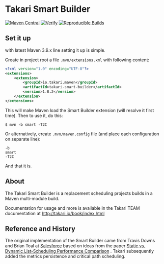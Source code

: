 # Takari Smart Builder

[![Maven Central](https://img.shields.io/maven-central/v/io.takari.maven/takari-smart-builder.svg?label=Maven%20Central)](https://search.maven.org/artifact/io.takari.maven/takari-smart-builder)
[![Verify](https://github.com/takari/takari-smart-builder/actions/workflows/ci.yml/badge.svg)](https://github.com/takari/takari-smart-builder/actions/workflows/ci.yml)
[![Reproducible Builds](https://img.shields.io/endpoint?url=https://raw.githubusercontent.com/jvm-repo-rebuild/reproducible-central/master/content/io/takari/maven/takari-smart-builder/badge.json)](https://github.com/jvm-repo-rebuild/reproducible-central/blob/master/content/io/takari/maven/takari-smart-builder/README.md)

## Set it up

with latest Maven 3.9.x line setting it up is simple.

Create in project root a file `.mvn/extensions.xml` with following content:

```xml
<?xml version="1.0" encoding="UTF-8"?>
<extensions>
    <extension>
        <groupId>io.takari.maven</groupId>
        <artifactId>takari-smart-builder</artifactId>
        <version>1.0.2</version>
    </extension>
</extensions>
```

This will make Maven load the Smart Builder extension (will resolve it first time). Then
to use it, do this:

```
$ mvn -b smart -T2C
```

Or alternatively, create `.mvn/maven.config` file (and place each configuration on separate line):

```
-b
smart
-T2C
```

And that it is.

## About

The Takari Smart Builder is a replacement scheduling projects builds in a Maven multi-module build. 

Documentation for usage and more is available in the Takari TEAM documentation at http://takari.io/book/index.html

## Reference and History

The original implementation of the Smart Builder came from Travis Downs and Brian Toal at [Salesforce][1] based on ideas
from the paper [Static vs. Dynamic List-Scheduling Performance Comparison][2] . Takari subsequently added the metrics
persistence and critical path scheduling.

[1]: http://salesforce.com
[2]: 4Hagras.pdf
[3]: https://github.com/takari/takari-local-repository
